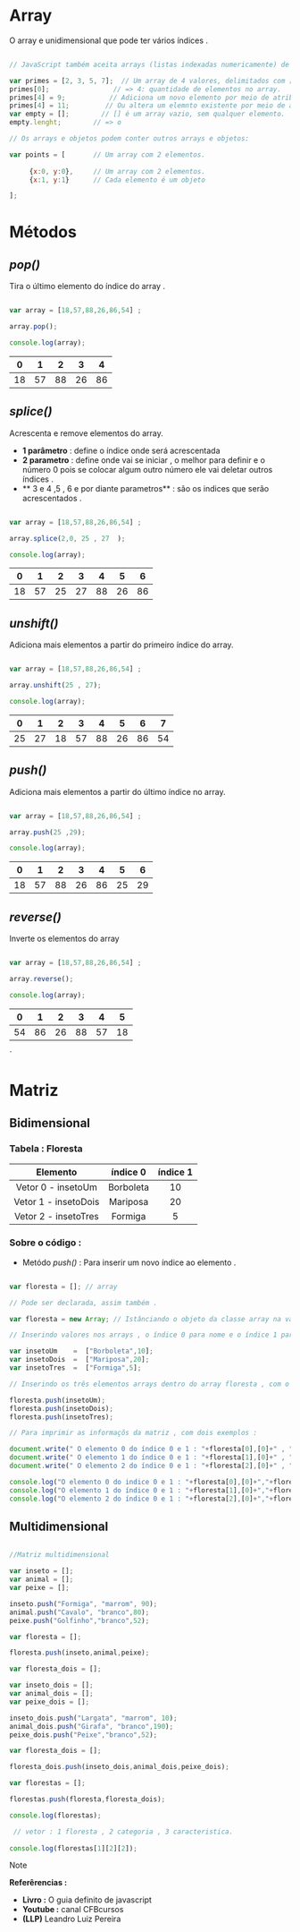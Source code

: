# Array

<p> O array e unidimensional que pode ter vários índices .</p>

```javascript

// JavaScript também aceita arrays (listas indexadas numericamente) de valores.

var primes = [2, 3, 5, 7];  // Um array de 4 valores, delimitados com [ e ].
primes[0];                // => 4: quantidade de elementos no array.
primes[4] = 9;           // Adiciona um novo elemento por meio de atribuição.
primes[4] = 11;         // Ou altera um elemnto existente por meio de atribuição.
var empty = [];        // [] é um array vazio, sem qualquer elemento.
empty.lenght;        // => o

// Os arrays e objetos podem conter outros arrays e objetos:

var points = [       // Um array com 2 elementos.
     
     {x:0, y:0},     // Um array com 2 elementos. 
     {x:1, y:1}      // Cada elemento é um objeto

];


```

# Métodos

## _pop()_ 

 Tira o último elemento do índice do array .

```javascript 

var array = [18,57,88,26,86,54] ;

array.pop();

console.log(array);


```


| 0 | 1 | 2 | 3 | 4 | 
|:-:|:-:|:-:|:-:|:-:|
|18 | 57|88| 26| 86 |



## _splice()_ 

 Acrescenta e remove elementos do array.

* **1 parâmetro** : define o índice onde será acrescentada  
* **2 parametro** :  define onde vai se iniciar , o melhor para definir e o número 0 pois se colocar algum outro número ele vai deletar outros índices .
* ** 3 e 4 ,5 , 6 e por diante parametros** :   são 
os indices que serão acrescentados .

```javascript 

var array = [18,57,88,26,86,54] ;

array.splice(2,0, 25 , 27  );

console.log(array);


```

| 0 | 1 | 2 | 3 | 4 | 5 | 6 | 
|:-:|:-:|:-:|:-:|:-:|:-:|:-:|
|18 | 57|25 | 27 | 88 | 26| 86 |




##  _unshift()_ 

 Adiciona mais elementos a partir do primeiro índice do array.

```javascript 

var array = [18,57,88,26,86,54] ;

array.unshift(25 , 27);

console.log(array);


```


| 0 | 1 | 2 | 3 | 4 | 5 | 6 | 7 |
|:-:|:-:|:-:|:-:|:-: | :-:| :-: |:-:|
| 25 |27 | 18 | 57|88| 26| 86 | 54|


## _push()_ 

Adiciona mais elementos  a partir do último índice  no array.

```javascript 

var array = [18,57,88,26,86,54] ;

array.push(25 ,29);

console.log(array);


```


| 0 | 1 | 2 | 3 | 4 |5|6 |
|:-:|:-:|:-:|:-:|:-:|:-:|:-:|
|18 | 57|88| 26| 86 |25|29|


## _reverse()_

Inverte os elementos do array 


```javascript 

var array = [18,57,88,26,86,54] ;

array.reverse();

console.log(array);

```

|0 | 1 | 2 | 3 | 4 |5|
|:-:|:-:|:-:|:-:|:-:|:-:|
|54 | 86 |26 | 88| 57 | 18 |
`





# Matriz 

## Bidimensional 

### Tabela : Floresta 

| Elemento | índice 0  | índice 1 |
|:--:|:--:|:--:|
|Vetor 0 - insetoUm   | Borboleta | 10 |
|Vetor 1 - insetoDois | Mariposa | 20 |
|Vetor 2 - insetoTres | Formiga | 5 |

### Sobre o código :

* Metódo _push()_ : Para inserir um novo índice ao elemento .

```javascript 

var floresta = []; // array 

// Pode ser declarada, assim também .

var floresta = new Array; // Istânciando o objeto da classe array na variável floresta .

// Inserindo valores nos arrays , o índice 0 para nome e o índice 1 para quantidade .

var insetoUm    =  ["Borboleta",10];
var insetoDois  =  ["Mariposa",20];
var insetoTres  =  ["Formiga",5];

// Inserindo os três elementos arrays dentro do array floresta , com o método push(), assim se tornando uma matriz .

floresta.push(insetoUm);
floresta.push(insetoDois);
floresta.push(insetoTres);

// Para imprimir as informaçõs da matriz , com dois exemplos : 

document.write(" O elemento 0 do índice 0 e 1 : "+floresta[0],[0]+" , "+floresta[0],[1]+" <br> ");
document.write(" O elemento 1 do índice 0 e 1 : "+floresta[1],[0]+" , "+floresta[1],[1]+" <br> ");
document.write(" O elemento 2 do índice 0 e 1 : "+floresta[2],[0]+" , "+floresta[2],[1]+" <br> ");

console.log("O elemento 0 do indice 0 e 1 : "+floresta[0],[0]+","+floresta[0],[1]+"\n");
console.log("O elemento 1 do índice 0 e 1 : "+floresta[1],[0]+","+floresta[1],[1]+"\n");
console.log("O elemento 2 do índice 0 e 1 : "+floresta[2],[0]+","+floresta[2],[1]+"\n");

```

<!--
## Tridimensional 

### Sobre o código : 

* Estrutura _for()_ encadeado  : Para leitura de cada índice dos elementos .

* Metódo _push()_ : Para inserir um novo índice ao elemento .


```javascript 

unidimensional_lin= [];
item = [];
item_2 = [];
item.push(1,4,5);
item_2.push(2,4,7);

unidimensional_lin.push(item,item_2);

bidimensional_coluna = [];

ite = [];
ite_2 = [];
ite.push("63","837","377");
ite_2.push(738,738,899);

bidimensional_coluna.push(ite,ite_2);

tridimensional_profu = [];

it = [];
it_2 = [];
it.push("633","8327","3772");
it_2.push(7388,7382,1839);

tridimensional_profu.push(it,it_2)

cubo = [];

cubo.push(unidimensional_lin, bidimensional_coluna,tridimensional_profu);

console.log(cubo[1][1][0]);

console.log(cubo);

/* resolvendo 
for (var s = 0; 2 < s ;s++){
  console.log(cubo[s]);
}

for (var j = 0;3<j;j++){
  for (var k = 0;2<k;k++){
    for (var i = 0;2<i;i++){
      console.log(cubo[j][k][i]);
     }
   } 
}
*/

```
-->

## Multidimensional 

```javascript 

//Matriz multidimensional 

var inseto = [];
var animal = [];
var peixe = [];

inseto.push("Formiga", "marrom", 90);
animal.push("Cavalo", "branco",80);
peixe.push("Golfinho","branco",52);

var floresta = [];

floresta.push(inseto,animal,peixe);

var floresta_dois = [];

var inseto_dois = [];
var animal_dois = [];
var peixe_dois = [];

inseto_dois.push("Largata", "marrom", 10);
animal_dois.push("Girafa", "branco",190);
peixe_dois.push("Peixe","branco",52);

var floresta_dois = [];

floresta_dois.push(inseto_dois,animal_dois,peixe_dois);

var florestas = [];

florestas.push(floresta,floresta_dois);

console.log(florestas);

 // vetor : 1 floresta , 2 categoria , 3 caracteristica.
 
console.log(florestas[1][2][2]);


```

> [!NOTE]
> <strong> Referêrencias : </strong> <br>
> * **Livro :** O guia definito de javascript 
> * **Youtube :** canal CFBcursos
> * **(LLP)** Leandro Luiz Pereira 
